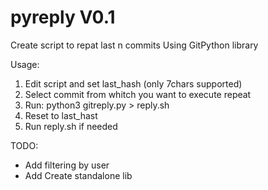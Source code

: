 # pyreply V0.1
Create script to repat last n commits
Using GitPython library

Usage:
1. Edit script and set last_hash (only 7chars supported) 
2. Select commit from whitch you want to execute repeat
3. Run: python3 gitreply.py > reply.sh
4. Reset to last_hast
5. Run reply.sh if needed

TODO:
- Add filtering by user
- Add Create standalone lib
